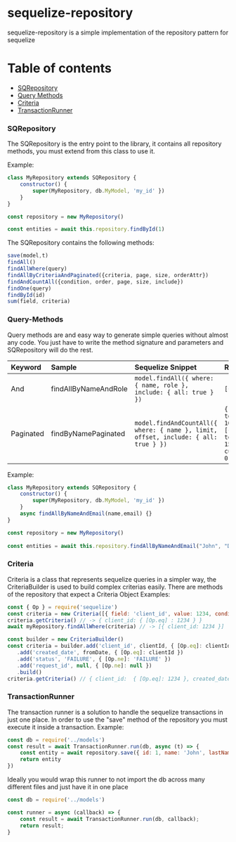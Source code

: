 # sequelize-repository
sequelize-repository is a simple implementation of the repository pattern for sequelize

# Table of contents
- [SQRepository](#SQRepository)
- [Query Methods](#Query-Methods)
- [Criteria](#Criteria)
- [TransactionRunner](#TransactionRunner)



### SQRepository
The SQRepository is the entry point to the library, it contains all repository methods, you must extend from this class to use it.

Example: 
```javascript
class MyRepository extends SQRepository {
    constructor() {
        super(MyRepository, db.MyModel, 'my_id' })
    }
}

const repository = new MyRepository()

const entities = await this.repository.findById(1)
```
The SQRepository contains the following methods:
```javascript
save(model,t)
findAll()
findAllWhere(query)
findAllByCriteriaAndPaginated({criteria, page, size, orderAttr})
findAndCountAll({condition, order, page, size, include})
findOne(query)
findById(id)
sum(field, criteria)
```

### Query-Methods
Query methods are and easy way to generate simple queries without almost any code. You just have to write the method signature and parameters and SQRepository will do the rest.


| Keyword     | Sample              | Sequelize Snippet                                                                  | Returns
| :---        | :---                |:---                                                                                |:----
| And         | findAllByNameAndRole|`model.findAll({ where: { name, role }, include: { all: true } })`                  | ```[{entity}]```
| Paginated   | findByNamePaginated |`model.findAndCountAll({ where: { name }, limit, offset, include: { all: true } })` | ```{ totalItems: 10, rows: [{entity}], totalPages: 15, currentPage: 0 }```

Example:
```javascript
class MyRepository extends SQRepository {
    constructor() {
        super(MyRepository, db.MyModel, 'my_id' })
    }
    async findAllByNameAndEmail(name,email) {}
}

const repository = new MyRepository()
    
const entities = await this.repository.findAllByNameAndEmail("John", "Doe")
```

### Criteria
Criteria is a class that represents sequelize queries in a simpler way, the CriteriaBuilder is used to build complex criterias easily. There are methods of the repository that expect a Criteria Object
Examples:
```javascript
const { Op } = require('sequelize')
const criteria = new Criteria([{ field: 'client_id', value: 1234, condition: { [Op.eq]: 1234 }])
criteria.getCriteria() // -> { client_id: { [Op.eq] : 1234 } }
await myRepository.findAllWhere(criteria) // -> [{ client_id: 1234 }]
```
```javascript
const builder = new CriteriaBuilder()
const criteria = builder.add('client_id', clientId, { [Op.eq]: clientId })
   .add('created_date', fromDate, { [Op.eq]: clientId })
   .add('status', 'FAILURE', { [Op.ne]: 'FAILURE' })
   .add('request_id', null, { [Op.ne]: null })
   .build()
criteria.getCriteria() // { client_id:  { [Op.eq]: 1234 }, created_date: { [Op.eq]: 10/10/2021 } ...}
```
### TransactionRunner
The transaction runner is a solution to handle the sequelize transactions in just one place.
In order to use the "save" method of the repository you must execute it inside a transaction.
Example:
```javascript
const db = require('../models')
const result = await TransactionRunner.run(db, async (t) => {
    const entity = await repository.save({ id: 1, name: 'John', lastName: 'Doe' }, t)
    return entity
})
```
Ideally you would wrap this runner to not import the db across many different files and just have it in one place
```javascript
const db = require('../models')

const runner = async (callback) => {
    const result = await TransactionRunner.run(db, callback);
    return result;
} 
```
